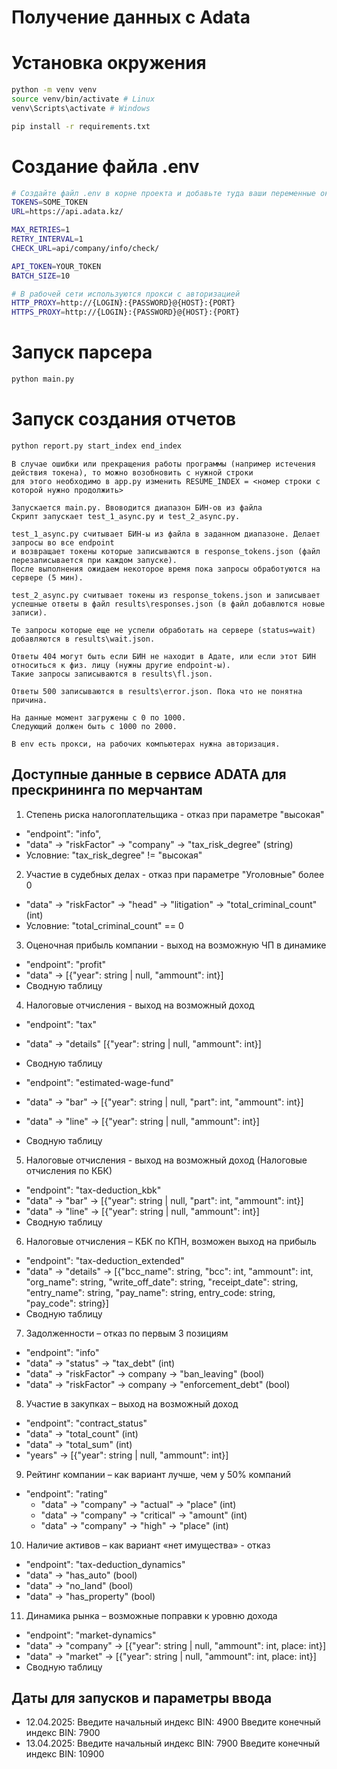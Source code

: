 # Получение данных с Adata

# Установка окружения
```bash
python -m venv venv
source venv/bin/activate # Linux
venv\Scripts\activate # Windows

pip install -r requirements.txt
```
# Создание файла .env
```bash
# Создайте файл .env в корне проекта и добавьте туда ваши переменные окружения
TOKENS=SOME_TOKEN
URL=https://api.adata.kz/

MAX_RETRIES=1
RETRY_INTERVAL=1
CHECK_URL=api/company/info/check/

API_TOKEN=YOUR_TOKEN
BATCH_SIZE=10

# В рабочей сети используются прокси с авторизацией
HTTP_PROXY=http://{LOGIN}:{PASSWORD}@{HOST}:{PORT}
HTTPS_PROXY=http://{LOGIN}:{PASSWORD}@{HOST}:{PORT}
```

# Запуск парсера
```bash
python main.py
```

# Запуск создания отчетов
```bash
python report.py start_index end_index
```

```text
В случае ошибки или прекращения работы программы (например истечения действия токена), то можно возобновить с нужной строки
для этого необходимо в app.py изменить RESUME_INDEX = <номер строки с которой нужно продолжить>
```

```text
Запускается main.py. Ввоводится диапазон БИН-ов из файла
Скрипт запускает test_1_async.py и test_2_async.py.

test_1_async.py считывает БИН-ы из файла в заданном диапазоне. Делает запросы во все endpoint
и возвращает токены которые записываются в response_tokens.json (файл перезаписывается при каждом запуске).
После выполнения ожидаем некоторое время пока запросы обработуются на сервере (5 мин).

test_2_async.py считывает токены из response_tokens.json и записывает успешные ответы в файл results\responses.json (в файл добавлются новые записи).

Те запросы которые еще не успели обработать на сервере (status=wait) добавляются в results\wait.json.

Ответы 404 могут быть если БИН не находит в Адате, или если этот БИН относиться к физ. лицу (нужны другие endpoint-ы).
Такие запросы записываются в results\fl.json.

Ответы 500 записываются в results\error.json. Пока что не понятна причина.

На данные момент загружены с 0 по 1000.
Следующий должен быть с 1000 по 2000.
```

```text
В env есть прокси, на рабочих компьютерах нужна авторизация.
```

## Доступные данные в сервиcе ADATA для прескрининга по мерчантам

1. Степень риска налогоплательщика - отказ при параметре "высокая" 
  * "endpoint": "info",
  * "data" -> "riskFactor" -> "company" -> "tax_risk_degree" (string)
  * Условние: "tax_risk_degree" != "высокая"

2. Участие в судебных делах - отказ при параметре "Уголовные" более 0
  * "data" -> "riskFactor" -> "head" -> "litigation" -> "total_criminal_count" (int)
  * Условние: "total_criminal_count" == 0

3. Оценочная прибыль компании - выход на возможную ЧП в динамике
  * "endpoint": "profit"
  * "data" -> [{"year": string | null, "ammount": int}]
  * Сводную таблицу

4. Налоговые отчисления - выход на возможный доход
  * "endpoint": "tax"
  * "data" -> "details" [{"year": string | null, "ammount": int}]
  * Сводную таблицу

  * "endpoint": "estimated-wage-fund"
  * "data" -> "bar" -> [{"year": string | null, "part": int, "ammount": int}]
  * "data" -> "line" -> [{"year": string | null, "ammount": int}]
  * Сводную таблицу

5. Налоговые отчисления - выход на возможный доход (Налоговые отчисления по КБК)
  * "endpoint": "tax-deduction_kbk"
  * "data" -> "bar" -> [{"year": string | null, "part": int, "ammount": int}]
  * "data" -> "line" -> [{"year": string | null, "ammount": int}]
  * Сводную таблицу

6. Налоговые отчисления – КБК по КПН, возможен выход на прибыль
  * "endpoint": "tax-deduction_extended"
  * "data" -> "details" -> [{"bcc_name": string, "bcc": int, "ammount": int, "org_name": string, "write_off_date": string, "receipt_date": string, "entry_name": string, "pay_name": string, entry_code: string, "pay_code": string}]
  * Сводную таблицу

7. Задолженности – отказ по первым 3 позициям
  * "endpoint": "info"
  * "data" -> "status" -> "tax_debt" (int)
  * "data" -> "riskFactor" -> company -> "ban_leaving" (bool)
  * "data" -> "riskFactor" -> company -> "enforcement_debt" (bool)

8. Участие в закупках – выход на возможный доход
  * "endpoint": "contract_status"
  * "data" -> "total_count" (int)
  * "data" -> "total_sum" (int)
  * "years" -> [{"year": string | null, "ammount": int}]

9. Рейтинг компании – как вариант лучше, чем у 50% компаний
  * "endpoint": "rating"
    * "data" -> "company" -> "actual" -> "place" (int)
    * "data" -> "company" -> "critical" -> "amount" (int)
    * "data" -> "company" -> "high" -> "place" (int)

10. Наличие активов – как вариант «нет имущества» - отказ
  * "endpoint": "tax-deduction_dynamics"
  * "data" -> "has_auto" (bool)
  * "data" -> "no_land" (bool)
  * "data" -> "has_property" (bool)

11. Динамика рынка – возможные поправки к уровню дохода
  * "endpoint": "market-dynamics"
  * "data" -> "company" -> [{"year": string | null, "ammount": int, place: int}]
  * "data" -> "market" -> [{"year": string | null, "ammount": int, place: int}]
  * Сводную таблицу

## Даты для запусков и параметры ввода
  
  * 12.04.2025:
      Введите начальный индекс BIN: 4900
      Введите конечный индекс BIN: 7900
  * 13.04.2025:
      Введите начальный индекс BIN: 7900
      Введите конечный индекс BIN: 10900
